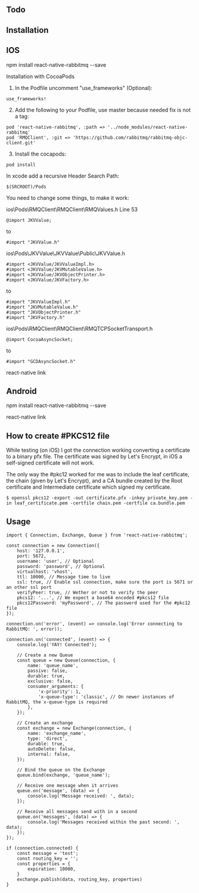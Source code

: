 ## Todo

## Installation

## IOS

npm install react-native-rabbitmq --save

 Installation with CocoaPods

1. In the Podfile uncomment "use_frameworks" (Optional):

```
use_frameworks!
```
2. Add the following to your Podfile, use master because needed fix is not a tag:

```
pod 'react-native-rabbitmq', :path => '../node_modules/react-native-rabbitmq'
pod 'RMQClient', :git => 'https://github.com/rabbitmq/rabbitmq-objc-client.git'
```
3. Install the cocapods:

```
pod install
```



In xcode add a recursive Header Search Path:
```
$(SRCROOT)/Pods
```


You need to change some things, to make it work:

ios\Pods\RMQClient\RMQClient\RMQValues.h Line 53
```
@import JKVValue;
```
to
```
#import "JKVValue.h"
```

ios\Pods\JKVValue\JKVValue\Public\JKVValue.h
```
#import <JKVValue/JKVValueImpl.h>
#import <JKVValue/JKVMutableValue.h>
#import <JKVValue/JKVObjectPrinter.h>
#import <JKVValue/JKVFactory.h>
```
to
```
#import "JKVValueImpl.h"
#import "JKVMutableValue.h"
#import "JKVObjectPrinter.h"
#import "JKVFactory.h"
```

ios\Pods\RMQClient\RMQClient\RMQTCPSocketTransport.h
```
@import CocoaAsyncSocket;
```
to
```
#import "GCDAsyncSocket.h"
```

react-native link


## Android

npm install react-native-rabbitmq --save

react-native link

## How to create #PKCS12 file
While testing (on iOS) I got the connection working converting a certificate to a binary pfx file.
The certificate was signed by Let's Encrypt, in iOS a self-signed certificate will not work.

The only way the #pkc12 worked for me was to include the leaf certificate, the chain (given by Let's Encrypt), and a CA bundle created by the Root certificate and Intermediate certificate which signed my certificate.
 
```
$ openssl pkcs12 -export -out certificate.pfx -inkey private_key.pem -in leaf_certificate.pem -certfile chain.pem -certfile ca.bundle.pem
```




## Usage
```
import { Connection, Exchange, Queue } from 'react-native-rabbitmq';

const connection = new Connection({
    host: '127.0.0.1',
    port: 5672,
    username: 'user', // Optional
    password: 'password', // Optional
    virtualhost: 'vhost',
    ttl: 10000, // Message time to live
    ssl: true, // Enable ssl connection, make sure the port is 5671 or an other ssl port
    verifyPeer: true, // Wether or not to verify the peer
    pkcs12: '...', // We expect a base64 encoded #pkcs12 file
    pkcs12Password: 'myPassword', // The password used for the #pkc12 file
});

connection.on('error', (event) => console.log('Error connecting to RabbitMQ: ', error));

connection.on('connected', (event) => {
    console.log('YAY! Connected');

    // Create a new Queue 
    const queue = new Queue(connection, {
        name: 'queue_name',
        passive: false,
        durable: true,
        exclusive: false,
        consumer_arguments: {
            'x-priority': 1,
            'x-queue-type': 'classic', // On newer instances of RabbitMQ, the x-queue-type is required
        },
    });

    // Create an exchange 
    const exchange = new Exchange(connection, {
        name: 'exchange_name',
        type: 'direct',
        durable: true,
        autoDelete: false,
        internal: false,
    });

    // Bind the queue on the Exchange
    queue.bind(exchange, 'queue_name');

    // Receive one message when it arrives
    queue.on('message', (data) => {
        console.log('Message received: ', data);
    });

    // Receive all messages send with in a second
    queue.on('messages', (data) => {
        console.log('Messages received within the past second: ', data);
    });
});

if (connection.connected) {
    const message = 'test';
    const routing_key = '';
    const properties = {
    	expiration: 10000,
    }
    exchange.publish(data, routing_key, properties)
}

```

